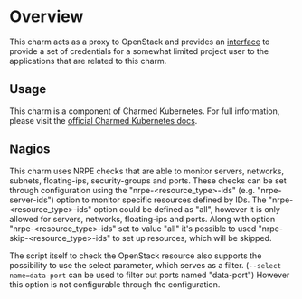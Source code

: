 # Overview

This charm acts as a proxy to OpenStack and provides an [interface][] to provide
a set of credentials for a somewhat limited project user to the applications that
are related to this charm.

## Usage

This charm is a component of Charmed Kubernetes. For full information,
please visit the [official Charmed Kubernetes docs](https://www.ubuntu.com/kubernetes/docs/charm-openstack-integrator).

## Nagios

This charm uses NRPE checks that are able to monitor servers, networks, subnets,
floating-ips, security-groups and ports. These checks can be set through
configuration using the "nrpe-<resource_type>-ids" (e.g. "nrpe-server-ids")
option to monitor specific resources defined by IDs. The 
"nrpe-<resource_type>-ids" option could be defined as "all", however it is
only allowed for servers, networks, floating-ips and ports. Along with option
"nrpe-<resource_type>-ids" set to value "all" it's possible to used
"nrpe-skip-<resource_type>-ids" to set up resources, which will be skipped.

The script itself to check the OpenStack resource also supports the
possibility to use the select parameter, which serves as a filter. 
(`--select name=data-port` can be used to filter out ports named "data-port")
However this option is not configurable through the configuration.

[interface]: https://github.com/juju-solutions/interface-openstack-integration
